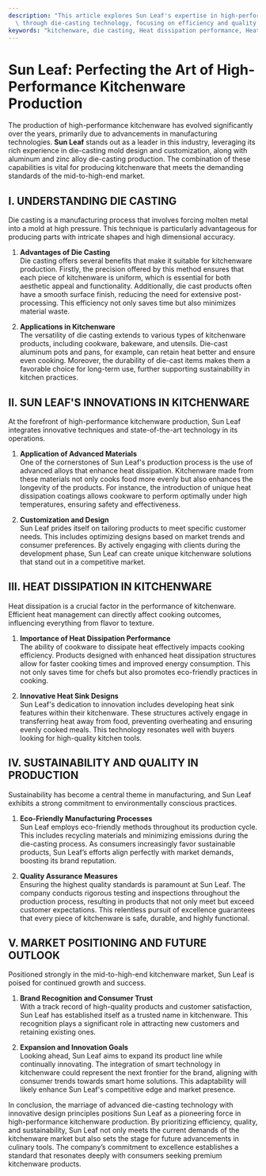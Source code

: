 ```yaml
---
description: "This article explores Sun Leaf's expertise in high-performance kitchenware production\
  \ through die-casting technology, focusing on efficiency and quality."
keywords: "kitchenware, die casting, Heat dissipation performance, Heat sink"
---
```

# Sun Leaf: Perfecting the Art of High-Performance Kitchenware Production

The production of high-performance kitchenware has evolved significantly over the years, primarily due to advancements in manufacturing technologies. **Sun Leaf** stands out as a leader in this industry, leveraging its rich experience in die-casting mold design and customization, along with aluminum and zinc alloy die-casting production. The combination of these capabilities is vital for producing kitchenware that meets the demanding standards of the mid-to-high-end market.

## I. UNDERSTANDING DIE CASTING

Die casting is a manufacturing process that involves forcing molten metal into a mold at high pressure. This technique is particularly advantageous for producing parts with intricate shapes and high dimensional accuracy. 

1. **Advantages of Die Casting**  
   Die casting offers several benefits that make it suitable for kitchenware production. Firstly, the precision offered by this method ensures that each piece of kitchenware is uniform, which is essential for both aesthetic appeal and functionality. Additionally, die cast products often have a smooth surface finish, reducing the need for extensive post-processing. This efficiency not only saves time but also minimizes material waste.

2. **Applications in Kitchenware**  
   The versatility of die casting extends to various types of kitchenware products, including cookware, bakeware, and utensils. Die-cast aluminum pots and pans, for example, can retain heat better and ensure even cooking. Moreover, the durability of die-cast items makes them a favorable choice for long-term use, further supporting sustainability in kitchen practices.

## II. SUN LEAF'S INNOVATIONS IN KITCHENWARE

At the forefront of high-performance kitchenware production, Sun Leaf integrates innovative techniques and state-of-the-art technology in its operations. 

1. **Application of Advanced Materials**  
   One of the cornerstones of Sun Leaf's production process is the use of advanced alloys that enhance heat dissipation. Kitchenware made from these materials not only cooks food more evenly but also enhances the longevity of the products. For instance, the introduction of unique heat dissipation coatings allows cookware to perform optimally under high temperatures, ensuring safety and effectiveness.

2. **Customization and Design**  
   Sun Leaf prides itself on tailoring products to meet specific customer needs. This includes optimizing designs based on market trends and consumer preferences. By actively engaging with clients during the development phase, Sun Leaf can create unique kitchenware solutions that stand out in a competitive market.

## III. HEAT DISSIPATION IN KITCHENWARE

Heat dissipation is a crucial factor in the performance of kitchenware. Efficient heat management can directly affect cooking outcomes, influencing everything from flavor to texture.

1. **Importance of Heat Dissipation Performance**  
   The ability of cookware to dissipate heat effectively impacts cooking efficiency. Products designed with enhanced heat dissipation structures allow for faster cooking times and improved energy consumption. This not only saves time for chefs but also promotes eco-friendly practices in cooking.

2. **Innovative Heat Sink Designs**  
   Sun Leaf's dedication to innovation includes developing heat sink features within their kitchenware. These structures actively engage in transferring heat away from food, preventing overheating and ensuring evenly cooked meals. This technology resonates well with buyers looking for high-quality kitchen tools.

## IV. SUSTAINABILITY AND QUALITY IN PRODUCTION

Sustainability has become a central theme in manufacturing, and Sun Leaf exhibits a strong commitment to environmentally conscious practices.

1. **Eco-Friendly Manufacturing Processes**  
   Sun Leaf employs eco-friendly methods throughout its production cycle. This includes recycling materials and minimizing emissions during the die-casting process. As consumers increasingly favor sustainable products, Sun Leaf’s efforts align perfectly with market demands, boosting its brand reputation.

2. **Quality Assurance Measures**  
   Ensuring the highest quality standards is paramount at Sun Leaf. The company conducts rigorous testing and inspections throughout the production process, resulting in products that not only meet but exceed customer expectations. This relentless pursuit of excellence guarantees that every piece of kitchenware is safe, durable, and highly functional.

## V. MARKET POSITIONING AND FUTURE OUTLOOK

Positioned strongly in the mid-to-high-end kitchenware market, Sun Leaf is poised for continued growth and success.

1. **Brand Recognition and Consumer Trust**  
   With a track record of high-quality products and customer satisfaction, Sun Leaf has established itself as a trusted name in kitchenware. This recognition plays a significant role in attracting new customers and retaining existing ones.

2. **Expansion and Innovation Goals**  
   Looking ahead, Sun Leaf aims to expand its product line while continually innovating. The integration of smart technology in kitchenware could represent the next frontier for the brand, aligning with consumer trends towards smart home solutions. This adaptability will likely enhance Sun Leaf's competitive edge and market presence.

In conclusion, the marriage of advanced die-casting technology with innovative design principles positions Sun Leaf as a pioneering force in high-performance kitchenware production. By prioritizing efficiency, quality, and sustainability, Sun Leaf not only meets the current demands of the kitchenware market but also sets the stage for future advancements in culinary tools. The company’s commitment to excellence establishes a standard that resonates deeply with consumers seeking premium kitchenware products.
